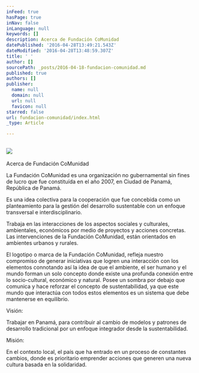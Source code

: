 ```yaml
---
inFeed: true
hasPage: true
inNav: false
inLanguage: null
keywords: []
description: Acerca de Fundación CoMunidad
datePublished: '2016-04-28T13:49:21.543Z'
dateModified: '2016-04-28T13:48:59.307Z'
title: ' '
author: []
sourcePath: _posts/2016-04-18-fundacion-comunidad.md
published: true
authors: []
publisher:
  name: null
  domain: null
  url: null
  favicon: null
starred: false
url: fundacion-comunidad/index.html
_type: Article

---
```

## ![](https://the-grid-user-content.s3-us-west-2.amazonaws.com/999d47f4-85e4-4626-8025-82bd866943bd.jpg)

Acerca de Fundación CoMunidad

La Fundación CoMunidad es una organización no gubernamental sin fines de lucro que fue constituída en el año 2007, en Ciudad de Panamá, República de Panamá.

Es una idea colectiva para la cooperación que fue concebida como un planteamiento para la gestión del desarrollo sustentable con un enfoque transversal e interdisciplinario.

Trabaja en las interacciones de los aspectos sociales y culturales, ambientales, económicos por medio de proyectos y acciones concretas. Las intervenciones de la Fundación CoMunidad, están orientados en ambientes urbanos y rurales.

El logotipo o marca de la Fundación CoMunidad, refleja nuestro compromiso de generar iniciativas que logren una interacción con los elementos connotando así la idea de que el ambiente, el ser humano y el mundo forman un solo concepto donde existe una profunda conexión entre lo socio-cultural, económico y natural. Posee un sombra por debajo que comunica y hace reforzar el concepto de sustentabilidad, ya que este mundo que interactúa con todos estos elementos es un sistema que debe mantenerse en equilibrio.

Visión:

Trabajar en Panamá, para contribuir al cambio de modelos y patrones de desarrollo tradicional por un enfoque integrador desde la sustentabilidad.

Misión:

En el contexto local, el país que ha entrado en un proceso de constantes cambios, donde es prioritario emprender acciones que generen una nueva cultura basada en la solidaridad.